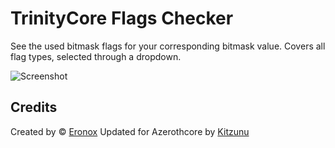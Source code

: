 # TrinityCore Flags Checker
See the used bitmask flags for your corresponding bitmask value. Covers all flag types, selected through a dropdown. 

![Screenshot](/screenshot.png?raw=true "Screenshot of the application in production")

## Credits
Created by © [Eronox](https://github.com/eronox) 
Updated for Azerothcore by [Kitzunu](https://github.com/Kitzunu)
